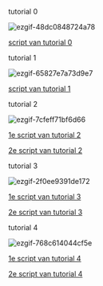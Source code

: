 tutorial 0

![ezgif-48dc0848724a78](https://github.com/user-attachments/assets/df9c632b-6859-49e7-80b1-d983aa60b8cf)

[script van tutorial 0](myFirstUnityGame/Assets/Scripts/LaunchCube.cs)


tutorial 1

![ezgif-65827e7a73d9e7](https://github.com/user-attachments/assets/b70fd486-9d99-4635-bb5c-96a0b2edea68)

[script van tutorial 1](myFirstUnityGame/Assets/Scripts/movement.cs)

tutorial 2

![ezgif-7cfeff71bf6d66](https://github.com/user-attachments/assets/728103cf-120d-4e81-bebc-298955c2bb4f)

[1e script van tutorial 2](myFirstUnityGame/Assets/Scripts/MoveBasic.cs)

[2e script van tutorial 2](myFirstUnityGame/Assets/Scripts/Animate.cs)

tutorial 3 

![ezgif-2f0ee9391de172](https://github.com/user-attachments/assets/cdb2c6e8-ed08-4ea3-9886-b6288546bd3a)

[1e script van tutorial 3](myFirstUnityGame/Assets/Scripts/MoveBasic.cs)

[2e script van tutorial 3](myFirstUnityGame/Assets/Scripts/Jump.cs)

tutorial 4 

![ezgif-768c614044cf5e](https://github.com/user-attachments/assets/4a9189ab-7eb4-47a5-90fd-82e3d87a6fae)


[1e script van tutorial 4](myFirstUnityGame/Assets/Scripts/MoveBasic.cs)

[2e script van tutorial 4](myFirstUnityGame/Assets/Scripts/Jump.cs)






